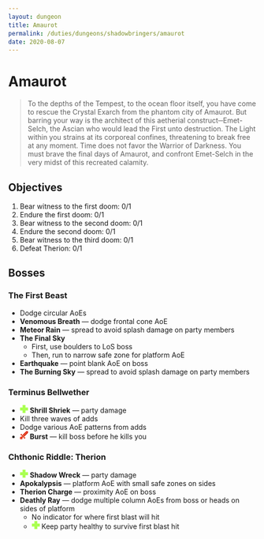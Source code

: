 ```yaml
---
layout: dungeon
title: Amaurot
permalink: /duties/dungeons/shadowbringers/amaurot
date: 2020-08-07
---
```


# Amaurot

> To the depths of the Tempest, to the ocean floor itself, you have come to rescue the Crystal Exarch from the phantom city of Amaurot. But barring your way is the architect of this aetherial construct─Emet-Selch, the Ascian who would lead the First unto destruction. The Light within you strains at its corporeal confines, threatening to break free at any moment. Time does not favor the Warrior of Darkness. You must brave the final days of Amaurot, and confront Emet-Selch in the very midst of this recreated calamity.

## Objectives

1. Bear witness to the first doom: 0/1
2. Endure the first doom: 0/1
3. Bear witness to the second doom: 0/1
4. Endure the second doom: 0/1
5. Bear witness to the third doom: 0/1
6. Defeat Therion: 0/1

## Bosses

### The First Beast

- Dodge circular AoEs
- **Venomous Breath** — dodge frontal cone AoE
- **Meteor Rain** — spread to avoid splash damage on party members
- **The Final Sky**
  - First, use boulders to LoS boss
  - Then, run to narrow safe zone for platform AoE
- **Earthquake** — point blank AoE on boss
- **The Burning Sky** — spread to avoid splash damage on party members

### Terminus Bellwether

- ![](/assets/icons/role-healer.png) **Shrill Shriek** — party damage
- Kill three waves of adds
- Dodge various AoE patterns from adds
- ![](/assets/icons/role-dps.png) **Burst** — kill boss before he kills you

### Chthonic Riddle: Therion

- ![](/assets/icons/role-healer.png) **Shadow Wreck** — party damage
- **Apokalypsis** — platform AoE with small safe zones on sides
- **Therion Charge** — proximity AoE on boss
- **Deathly Ray** — dodge multiple column AoEs from boss or heads on sides of platform
  - No indicator for where first blast will hit
  - ![](/assets/icons/role-healer.png) Keep party healthy to survive first blast hit
